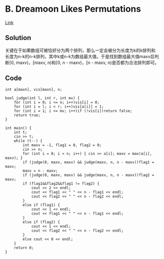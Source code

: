 # B. Dreamoon Likes Permutations

[Link](https://codeforces.com/problemset/problem/1330/B)

## Solution

关键在于如果数组可被恰好分为两个排列，那么一定会被分为长度为k的k排列和长度为n-k的n-k排列，其中k或n-k为数组最大值。于是找到数组最大值maxv后判断[0, maxv)，[maxv, n)和[0, n - maxv)，[n - maxv, n)是否都为合法排列即可。

## Code

    int a[maxn], vis[maxn], n;

    bool judge(int l, int r, int mv) {
        for (int i = 0; i <= n; i++)vis[i] = 0;
        for (int i = l; i < r; i++)vis[a[i]] = 1;
        for (int i = 1; i <= mv; i++)if (!vis[i])return false;
        return true;
    }

    int main() {
        int t;
        cin >> t;
        while (t--) {
            int maxv = -1, flag1 = 0, flag2 = 0;
            cin >> n;
            for (int i = 0; i < n; i++) { cin >> a[i]; maxv = max(a[i], maxv); }
            if (judge(0, maxv, maxv) && judge(maxv, n, n - maxv))flag1 = maxv;
            maxv = n - maxv;
            if (judge(0, maxv, maxv) && judge(maxv, n, n - maxv))flag2 = maxv;
            if (flag1&&flag2&&flag1 != flag2) {
                cout << 2 << endl;
                cout << flag1 << " " << n - flag1 << endl;
                cout << flag2 << " " << n - flag2 << endl;
            }
            else if (flag1) {
                cout << 1 << endl;
                cout << flag1 << " " << n - flag1 << endl;
            }
            else if (flag2) {
                cout << 1 << endl;
                cout << flag2 << " " << n - flag2 << endl;
            }
            else cout << 0 << endl;
        }
        return 0;
    }
